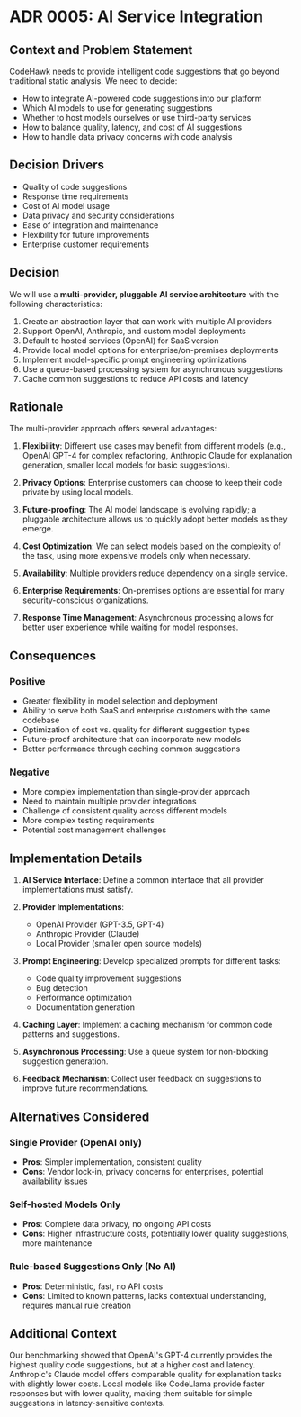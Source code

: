# ADR 0005: AI Service Integration

## Context and Problem Statement

CodeHawk needs to provide intelligent code suggestions that go beyond traditional static analysis. We need to decide:
- How to integrate AI-powered code suggestions into our platform
- Which AI models to use for generating suggestions
- Whether to host models ourselves or use third-party services
- How to balance quality, latency, and cost of AI suggestions
- How to handle data privacy concerns with code analysis

## Decision Drivers

* Quality of code suggestions
* Response time requirements
* Cost of AI model usage
* Data privacy and security considerations
* Ease of integration and maintenance
* Flexibility for future improvements
* Enterprise customer requirements

## Decision

We will use a **multi-provider, pluggable AI service architecture** with the following characteristics:

1. Create an abstraction layer that can work with multiple AI providers
2. Support OpenAI, Anthropic, and custom model deployments
3. Default to hosted services (OpenAI) for SaaS version
4. Provide local model options for enterprise/on-premises deployments
5. Implement model-specific prompt engineering optimizations
6. Use a queue-based processing system for asynchronous suggestions
7. Cache common suggestions to reduce API costs and latency

## Rationale

The multi-provider approach offers several advantages:

1. **Flexibility**: Different use cases may benefit from different models (e.g., OpenAI GPT-4 for complex refactoring, Anthropic Claude for explanation generation, smaller local models for basic suggestions).

2. **Privacy Options**: Enterprise customers can choose to keep their code private by using local models.

3. **Future-proofing**: The AI model landscape is evolving rapidly; a pluggable architecture allows us to quickly adopt better models as they emerge.

4. **Cost Optimization**: We can select models based on the complexity of the task, using more expensive models only when necessary.

5. **Availability**: Multiple providers reduce dependency on a single service.

6. **Enterprise Requirements**: On-premises options are essential for many security-conscious organizations.

7. **Response Time Management**: Asynchronous processing allows for better user experience while waiting for model responses.

## Consequences

### Positive

* Greater flexibility in model selection and deployment
* Ability to serve both SaaS and enterprise customers with the same codebase
* Optimization of cost vs. quality for different suggestion types
* Future-proof architecture that can incorporate new models
* Better performance through caching common suggestions

### Negative

* More complex implementation than single-provider approach
* Need to maintain multiple provider integrations
* Challenge of consistent quality across different models
* More complex testing requirements
* Potential cost management challenges

## Implementation Details

1. **AI Service Interface**: Define a common interface that all provider implementations must satisfy.

2. **Provider Implementations**:
   - OpenAI Provider (GPT-3.5, GPT-4)
   - Anthropic Provider (Claude)
   - Local Provider (smaller open source models)

3. **Prompt Engineering**: Develop specialized prompts for different tasks:
   - Code quality improvement suggestions
   - Bug detection
   - Performance optimization
   - Documentation generation

4. **Caching Layer**: Implement a caching mechanism for common code patterns and suggestions.

5. **Asynchronous Processing**: Use a queue system for non-blocking suggestion generation.

6. **Feedback Mechanism**: Collect user feedback on suggestions to improve future recommendations.

## Alternatives Considered

### Single Provider (OpenAI only)

* **Pros**: Simpler implementation, consistent quality
* **Cons**: Vendor lock-in, privacy concerns for enterprises, potential availability issues

### Self-hosted Models Only

* **Pros**: Complete data privacy, no ongoing API costs
* **Cons**: Higher infrastructure costs, potentially lower quality suggestions, more maintenance

### Rule-based Suggestions Only (No AI)

* **Pros**: Deterministic, fast, no API costs
* **Cons**: Limited to known patterns, lacks contextual understanding, requires manual rule creation

## Additional Context

Our benchmarking showed that OpenAI's GPT-4 currently provides the highest quality code suggestions, but at a higher cost and latency. Anthropic's Claude model offers comparable quality for explanation tasks with slightly lower costs. Local models like CodeLlama provide faster responses but with lower quality, making them suitable for simple suggestions in latency-sensitive contexts.